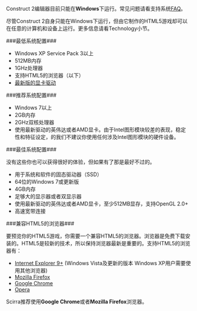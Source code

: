 Construct 2编辑器目前只能在**Windows**下运行。常见问题请看支持系统[FAQ](http://www.scirra.com/construct2/faq)。

尽管Construct 2自身只能在Windows下运行，但由它制作的HTML5游戏却可以在任意的计算机和设备上运行。更多信息请看Technology小节。

###最低系统配置###

- Windows XP Service Pack 3以上
- 512MB内存
- 1GHz处理器
- 支持HTML5的浏览器（以下）
- [最新版的显卡驱动](http://scirra.com/tutorials/38/update-your-graphics-card-driver)

###推荐系统配置###

- Windows 7以上
- 2GB内存
- 2GHz双核处理器
- 使用最新驱动的英伟达或者AMD显卡。由于Intel图形模块较差的表现，稳定性和特征设定，的我们不建议你使用任何涉及Intel图形模块的硬件设备。

###最佳系统配置###

没有这些你也可以获得很好的体验，但如果有了那是最好不过的。

- 用于系统和软件的固态驱动器（SSD）
- 64位的Windows 7或更新版
- 4GB内存
- 足够大的显示器或者双显示器
- 使用最新驱动的英伟达或者AMD显卡，至少512MB显存，支持OpenGL 2.0+
- 高速宽带连接

###兼容HTML5的浏览器###

要预览你的HTML5游戏，你需要一个兼容HTML5的浏览器。浏览器是免费下载安装的。HTML5是较新的技术，所以保持浏览器最新是重要的。支持HTML5的浏览器有：

- [Internet Explorer 9+](http://www.microsoft.com/internetexplorer) (Windows Vista及更新的版本 Windows XP用户需要使用其他浏览器)
- [Mozilla Firefox](http://www.mozilla.org/firefox)
- [Google Chrome](http://www.google.com/chrome)
- [Opera](http://www.opera.com/)

Scirra推荐使用**Google Chrome**或者**Mozilla Firefox**浏览器。